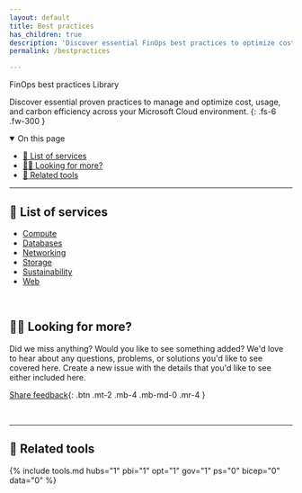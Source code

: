 ```yaml
---
layout: default
title: Best practices
has_children: true
description: 'Discover essential FinOps best practices to optimize cost efficiency and governance for your Azure resources.'
permalink: /bestpractices

---
```


<span class="fs-9 d-block mb-4">FinOps best practices Library</span>

Discover essential proven practices to manage and optimize cost, usage, and carbon efficiency across your Microsoft Cloud environment.
{: .fs-6 .fw-300 }


<details open markdown="1">
   <summary class="fs-2 text-uppercase">On this page</summary>

- [📇 List of services](#-list-of-services)
- [🙋‍♀️ Looking for more?](#️-looking-for-more)
- [🧰 Related tools](#-related-tools)

</details>

---

## 📇 List of services

<!-- Sort list alphabetically for findability -->

- [Compute](compute/compute.md)
- [Databases](databases/databases.md)
- [Networking](networking/networking.md)
- [Storage](storage/storage.md)
- [Sustainability](sustainability/sustainability.md)
- [Web](sustainability/web.md)

<br>

## 🙋‍♀️ Looking for more?

Did we miss anything? Would you like to see something added? We'd love to hear about any questions, problems, or solutions you'd like to see covered here. Create a new issue with the details that you'd like to see either included here.

[Share feedback](https://github.com/microsoft/finops-toolkit/issues/new/choose){: .btn .mt-2 .mb-4 .mb-md-0 .mr-4 }

<br>

---

## 🧰 Related tools

{% include tools.md hubs="1" pbi="1" opt="1" gov="1" ps="0" bicep="0" data="0" %}

<br>